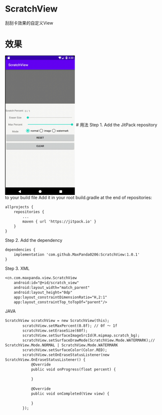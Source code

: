 # ScratchView
刮刮卡效果的自定义View
# 效果
<img src="https://github.com/MaxPanda0206/ScratchView/blob/1.0.1/screen-snap/scratch.gif" width = "230" height = "460" alt="图片名称" align=center />
# 用法
Step 1. Add the JitPack repository to your build file
Add it in your root build.gradle at the end of repositories:

```
allprojects {
    repositories {
        ...
        maven { url 'https://jitpack.io' }
    }
}
```
Step 2. Add the dependency

```
dependencies {
    implementation 'com.github.MaxPanda0206:ScratchView:1.0.1'
}
```
Step 3. XML

```
<cn.com.maxpanda.view.ScratchView
    android:id="@+id/scratch_view"
    android:layout_width="match_parent"
    android:layout_height="0dp"
    app:layout_constraintDimensionRatio="H,2:1"
    app:layout_constraintTop_toTopOf="parent"/>
```
JAVA

```
ScratchView scratchView = new ScratchView(this);
        scratchView.setMaxPercent(0.8f); // 0f ～ 1f
        scratchView.setEraseSize(60f);
        scratchView.setSurfaceImageSrcId(R.mipmap.scratch_bg);
        scratchView.setSurfaceDrawMode(ScratchView.Mode.WATERMARK);// ScratchView.Mode.NORMAL | ScratchView.Mode.WATERMARK
        scratchView.setSurfaceColor(Color.RED);
        scratchView.setOnEraseStatusListener(new ScratchView.OnEraseStatusListener() {
            @Override
            public void onProgress(float percent) {
                
            }

            @Override
            public void onCompleted(View view) {

            }
        });
```
